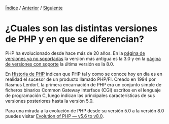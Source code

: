 [Índice](../readme.md) / [Anterior](en_que_se_usa_php.md) / [Siguiente](../marcas/marcas_en_php.md)
# ¿Cuales son las distintas versiones de PHP y en que se diferencian?

PHP ha evolucionado desde hace más de 20 años. En la [página de versiones ya no soportadas](https://www.php.net/eol.php) la versión más antigua es la 3.0 y en la [página de versiones con soporte](https://www.php.net/supported-versions.php) la última versión es la 8.0.

En [Historia de PHP](https://www.php.net/manual/es/history.php.php) indican que PHP tal y como se conoce hoy en día es en realidad el sucesor de un producto llamado PHP/FI. Creado en 1994 por Rasmus Lerdorf, la primera encarnación de PHP era un conjunto simple de ficheros binarios Common Gateway Interface (CGI) escritos en el lenguaje de programación C, luego indican las principales características de sus versiones posteriores hasta la versión 5.0.

Para una mirada a la evolución de PHP desde su versión 5.0 a la versión 8.0 puedes visitar [Evolution of PHP — v5.6 to v8.0](https://medium.com/@meskis/evolution-of-php-v5-6-to-v8-0-c3514ebb7f28).
